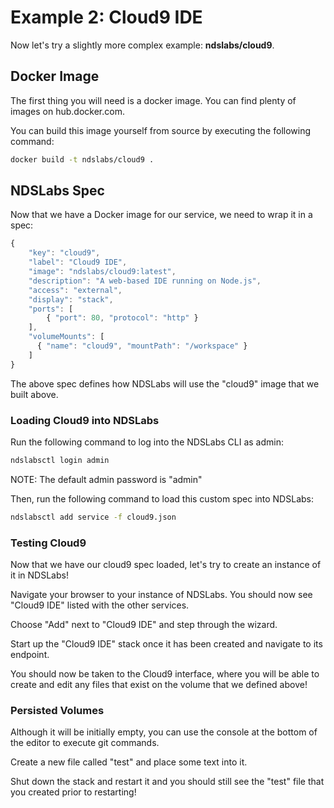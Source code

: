 # Example 2: Cloud9 IDE

Now let's try a slightly more complex example: **ndslabs/cloud9**.

## Docker Image
The first thing you will need is a docker image. You can find plenty of images on hub.docker.com.

You can build this image yourself from source by executing the following command:
```bash
docker build -t ndslabs/cloud9 .
```

## NDSLabs Spec
Now that we have a Docker image for our service, we need to wrap it in a spec:
```js
{
    "key": "cloud9",
    "label": "Cloud9 IDE",
    "image": "ndslabs/cloud9:latest",
    "description": "A web-based IDE running on Node.js",
    "access": "external",
    "display": "stack",
    "ports": [
        { "port": 80, "protocol": "http" }
    ],
    "volumeMounts": [
      { "name": "cloud9", "mountPath": "/workspace" }
    ]
}
```

The above spec defines how NDSLabs will use the "cloud9" image that we built above.

### Loading Cloud9 into NDSLabs
Run the following command to log into the NDSLabs CLI as admin:
```bash
ndslabsctl login admin
```

NOTE: The default admin password is "admin"

Then, run the following command to load this custom spec into NDSLabs:
```bash
ndslabsctl add service -f cloud9.json
```

### Testing Cloud9
Now that we have our cloud9 spec loaded, let's try to create an instance of it in NDSLabs!

Navigate your browser to your instance of NDSLabs. You should now see "Cloud9 IDE" listed with the other services.

Choose "Add" next to "Cloud9 IDE" and step through the wizard.

Start up the "Cloud9 IDE" stack once it has been created and navigate to its endpoint.

You should now be taken to the Cloud9 interface, where you will be able to create and edit any files that exist on the volume that we defined above!

### Persisted Volumes
Although it will be initially empty, you can use the console at the bottom of the editor to execute git commands.

Create a new file called "test" and place some text into it.

Shut down the stack and restart it and you should still see the "test" file that you created prior to restarting!
